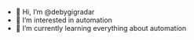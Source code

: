 - 👋 Hi, I’m @debygigradar
- 👀 I’m interested in automation
- 🌱 I’m currently learning everything about automation

<!---
debygigradar/debygigradar is a ✨ special ✨ repository because its `README.md` (this file) appears on your GitHub profile.
You can click the Preview link to take a look at your changes.
--->
